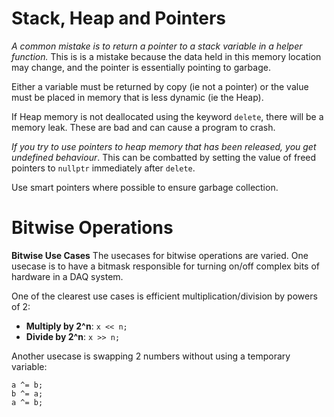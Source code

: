 
# **Stack, Heap and Pointers** 

*A common mistake is to return a pointer to a stack variable in a helper function.* This is is a mistake because the data held in this memory location may change, and the pointer is essentially pointing to garbage.

Either a variable must be returned by copy (ie not a pointer) or the value must be placed in memory that is less dynamic (ie the Heap).



If Heap memory is not deallocated using the keyword `delete`, there will be a memory leak. These are bad and can cause a program to crash.

*If you try to use pointers to heap memory that has been released, you get undefined behaviour*. This can be combatted by setting the value of freed pointers to `nullptr` immediately after `delete`.



Use smart pointers where possible to ensure garbage collection.

# **Bitwise Operations**

**Bitwise Use Cases**
The usecases for bitwise operations are varied. One usecase is to have a bitmask responsible for turning on/off complex bits of hardware in a DAQ system.

One of the clearest use cases is efficient multiplication/division by powers of 2:
- **Multiply by 2^n**: `x << n;`
- **Divide by 2^n**: `x >> n;`

Another usecase is swapping 2 numbers without using a temporary variable:
```
a ^= b; 
b ^= a; 
a ^= b;
